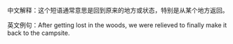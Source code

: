 中文解释：这个短语通常意思是回到原来的地方或状态，特别是从某个地方返回。

英文例句：After getting lost in the woods, we were relieved to finally make it back to the campsite.